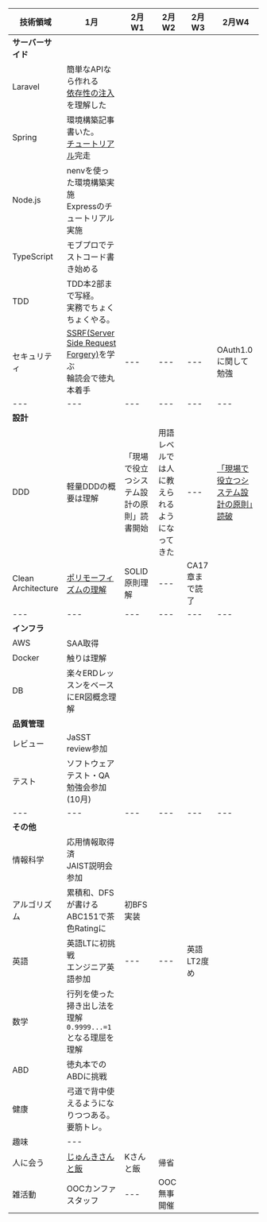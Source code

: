 |技術領域|1月|2月W1|2月W2|2月W3|2月W4
|---|---|---|---|---|---|
|**サーバーサイド**|
|Laravel|簡単なAPIなら作れる<br>[依存性の注入](https://kore1server.com/333/Laravel%E3%80%81%E3%82%B3%E3%83%B3%E3%83%86%E3%83%8A%E3%81%AB%E3%82%88%E3%82%8B%E4%BE%9D%E5%AD%98%E8%A7%A3%E6%B1%BA%E3%81%A8%E3%81%AF)を理解した|
|Spring|環境構築記事書いた。<br>[チュートリアル](https://spring.io/guides/gs/batch-processing/)完走|
|Node.js|nenvを使った環境構築実施<br>Expressのチュートリアル実施|
|TypeScript|モブプロでテストコード書き始める|
|TDD|TDD本2部まで写経。<br>実務でちょくちょくやる。||
|セキュリティ|[SSRF(Server Side Request Forgery)](https://blog.tokumaru.org/2018/12/introduction-to-ssrf-server-side-request-forgery.html)を学ぶ<br>輪読会で徳丸本着手|---|---|---|OAuth1.0に関して勉強|
|---|---|---|---|---|---|
|**設計**|
|DDD|軽量DDDの概要は理解|「現場で役立つシステム設計の原則」読書開始|用語レベルでは人に教えられるようになってきた|---|[「現場で役立つシステム設計の原則」読破](https://note.com/anchor_cable/n/n159df262c626)|
|Clean Architecture|[ポリモーフィズムの理解](https://note.com/anchor_cable/n/nc52578c84510)|SOLID原則理解|---|CA17章まで読了|
|---|---|---|---|---|---|
|**インフラ**|
|AWS|SAA取得|
|Docker|触りは理解||
|DB|楽々ERDレッスンをベースにER図概念理解|
|**品質管理**|
|レビュー|JaSST review参加||
|テスト|ソフトウェアテスト・QA勉強会参加(10月)||
|---|---|---|---|---|---|
|**その他**|
|情報科学|応用情報取得済<br>JAIST説明会参加|
|アルゴリズム|累積和、DFSが書ける<br>ABC151で茶色Ratingに|初BFS実装|
|英語|英語LTに初挑戦<br>エンジニア英語参加|---|---|英語LT2度め|
|数学|行列を使った掃き出し法を理解<br>`0.9999...=1`となる理屈を理解|
|ABD|徳丸本でのABDに挑戦|
|健康|弓道で背中使えるようになりつつある。<br>要筋トレ。|
|趣味|---|
|人に会う|[じゅんきさんと飯](https://note.com/anchor_cable/n/na26a1dbc1540)|Kさんと飯|帰省|
|雑活動|OOCカンファスタッフ|---|OOC無事開催

